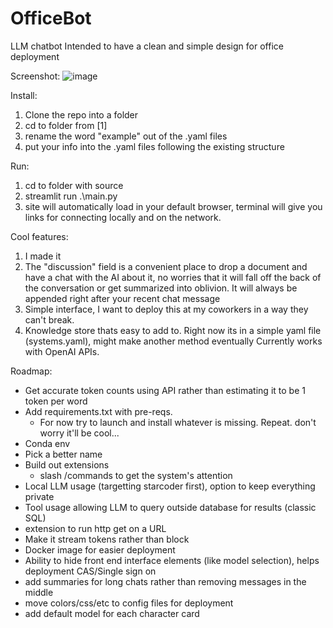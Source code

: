 # OfficeBot
LLM chatbot
Intended to have a clean and simple design for office deployment

Screenshot:
![image](https://github.com/iamthewally/OfficeBot/assets/31074602/be1cf684-ad63-4535-89ce-a18c725255bf)

Install:
1) Clone the repo into a folder
2) cd to folder from [1]
3) rename the word "example" out of the .yaml files
4) put your info into the .yaml files following the existing structure

Run: 
1) cd to folder with source
2) streamlit run .\main.py
3) site will automatically load in your default browser, terminal will give you links for connecting locally and on the network.

Cool features:
  1) I made it
  2) The "discussion" field is a convenient place to drop a document and have a chat with the AI about it, no worries that it will fall off the back of the conversation or get summarized into oblivion.  It will always be appended right after your recent chat message
  3) Simple interface, I want to deploy this at my coworkers in a way they can't break.
  4) Knowledge store thats easy to add to.  Right now its in a simple yaml file (systems.yaml), might make another method eventually
Currently works with OpenAI APIs.

Roadmap:
  - Get accurate token counts using API rather than estimating it to be 1 token per word
  - Add requirements.txt with pre-reqs.  
    - For now try to launch and install whatever is missing.  Repeat.  don't worry it'll be cool...
  - Conda env
  - Pick a better name
  - Build out extensions 
    - slash /commands to get the system's attention
  - Local LLM usage (targetting starcoder first), option to keep everything private
  - Tool usage allowing LLM to query outside database for results (classic SQL)
  - extension to run http get on a URL
  - Make it stream tokens rather than block
  - Docker image for easier deployment
  - Ability to hide front end interface elements (like model selection), helps deployment
  CAS/Single sign on
  - add summaries for long chats rather than removing messages in the middle
  - move colors/css/etc to config files for deployment
  - add default model for each character card
